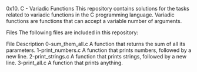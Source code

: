 0x10. C - Variadic Functions
This repository contains solutions for the tasks related to variadic functions in the C programming language. Variadic functions are functions that can accept a variable number of arguments.

Files
The following files are included in this repository:

File	Description
0-sum_them_all.c	A function that returns the sum of all its parameters.
1-print_numbers.c	A function that prints numbers, followed by a new line.
2-print_strings.c	A function that prints strings, followed by a new line.
3-print_all.c	A function that prints anything.
